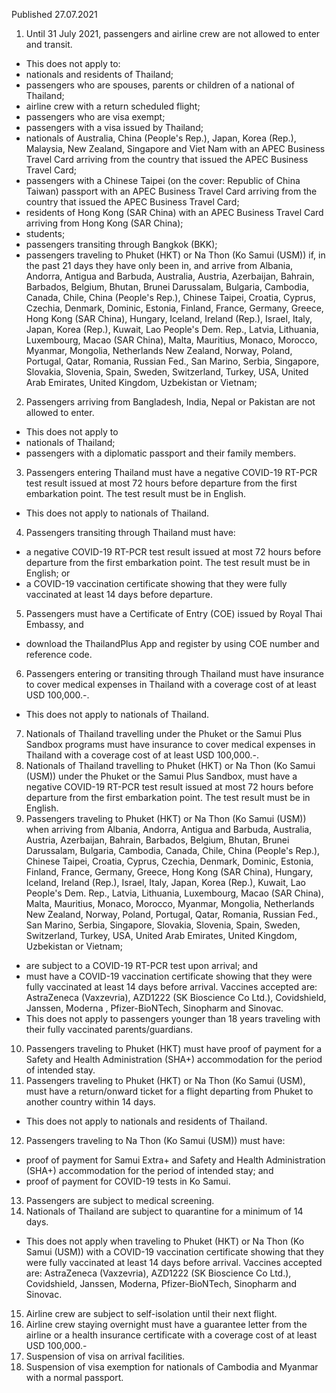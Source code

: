 Published 27.07.2021
1. Until 31 July 2021, passengers and airline crew are not allowed to enter and transit.
- This does not apply to:
- nationals and residents of Thailand;
- passengers who are spouses, parents or children of a national of Thailand;
- airline crew with a return scheduled flight;
- passengers who are visa exempt;
- passengers with a visa issued by Thailand;
- nationals of Australia, China (People's Rep.), Japan, Korea (Rep.), Malaysia, New Zealand, Singapore and Viet Nam with an APEC Business Travel Card arriving from the country that issued the APEC Business Travel Card;
- passengers with a Chinese Taipei (on the cover: Republic of China Taiwan) passport with an APEC Business Travel Card arriving from the country that issued the APEC Business Travel Card;
- residents of Hong Kong (SAR China) with an APEC Business Travel Card arriving from Hong Kong (SAR China);
- students;
- passengers transiting through Bangkok (BKK);
- passengers traveling to Phuket (HKT) or Na Thon (Ko Samui (USM)) if, in the past 21 days they have only been in, and arrive from Albania, Andorra, Antigua and Barbuda, Australia, Austria, Azerbaijan, Bahrain, Barbados, Belgium, Bhutan, Brunei Darussalam, Bulgaria, Cambodia, Canada, Chile, China (People's Rep.), Chinese Taipei, Croatia, Cyprus, Czechia, Denmark, Dominic, Estonia, Finland, France, Germany, Greece, Hong Kong (SAR China), Hungary, Iceland, Ireland (Rep.), Israel, Italy, Japan, Korea (Rep.), Kuwait, Lao People's Dem. Rep., Latvia, Lithuania, Luxembourg, Macao (SAR China), Malta, Mauritius, Monaco, Morocco, Myanmar, Mongolia, Netherlands New Zealand, Norway, Poland, Portugal, Qatar, Romania, Russian Fed., San Marino, Serbia, Singapore, Slovakia, Slovenia, Spain, Sweden, Switzerland, Turkey, USA, United Arab Emirates, United Kingdom, Uzbekistan or Vietnam;
2. Passengers arriving from Bangladesh, India, Nepal or Pakistan are not allowed to enter.
- This does not apply to
- nationals of Thailand;
- passengers with a diplomatic passport and their family members.
3. Passengers entering Thailand must have a negative COVID-19 RT-PCR test result issued at most 72 hours before departure from the first embarkation point. The test result must be in English.
- This does not apply to nationals of Thailand.
4. Passengers transiting through Thailand must have:
- a negative COVID-19 RT-PCR test result issued at most 72 hours before departure from the first embarkation point. The test result must be in English; or
- a COVID-19 vaccination certificate showing that they were fully vaccinated at least 14 days before departure.
5. Passengers must have a Certificate of Entry (COE) issued by Royal Thai Embassy, and
- download the ThailandPlus App and register by using COE number and reference code.
6. Passengers entering or transiting through Thailand must have insurance to cover medical expenses in Thailand with a coverage cost of at least USD 100,000.-.
- This does not apply to nationals of Thailand.
7. Nationals of Thailand travelling under the Phuket or the Samui Plus Sandbox programs must have insurance to cover medical expenses in Thailand with a coverage cost of at least USD 100,000.-.
8. Nationals of Thailand travelling to Phuket (HKT) or Na Thon (Ko Samui (USM)) under the Phuket or the Samui Plus Sandbox, must have a negative COVID-19 RT-PCR test result issued at most 72 hours before departure from the first embarkation point. The test result must be in English.
9. Passengers traveling to Phuket (HKT) or Na Thon (Ko Samui (USM)) when arriving from Albania, Andorra, Antigua and Barbuda, Australia, Austria, Azerbaijan, Bahrain, Barbados, Belgium, Bhutan, Brunei Darussalam, Bulgaria, Cambodia, Canada, Chile, China (People's Rep.), Chinese Taipei, Croatia, Cyprus, Czechia, Denmark, Dominic, Estonia, Finland, France, Germany, Greece, Hong Kong (SAR China), Hungary, Iceland, Ireland (Rep.), Israel, Italy, Japan, Korea (Rep.), Kuwait, Lao People's Dem. Rep., Latvia, Lithuania, Luxembourg, Macao (SAR China), Malta, Mauritius, Monaco, Morocco, Myanmar, Mongolia, Netherlands New Zealand, Norway, Poland, Portugal, Qatar, Romania, Russian Fed., San Marino, Serbia, Singapore, Slovakia, Slovenia, Spain, Sweden, Switzerland, Turkey, USA, United Arab Emirates, United Kingdom, Uzbekistan or Vietnam;
- are subject to a COVID-19 RT-PCR test upon arrival; and
- must have a COVID-19 vaccination certificate showing that they were fully vaccinated at least 14 days before arrival. Vaccines accepted are: AstraZeneca (Vaxzevria), AZD1222 (SK Bioscience Co Ltd.), Covidshield, Janssen, Moderna , Pfizer-BioNTech, Sinopharm and Sinovac.
- This does not apply to passengers younger than 18 years traveling with their fully vaccinated parents/guardians.
10. Passengers traveling to Phuket (HKT) must have proof of payment for a Safety and Health Administration (SHA+) accommodation for the period of intended stay.
11. Passengers traveling to Phuket (HKT) or Na Thon (Ko Samui (USM), must have a return/onward ticket for a flight departing from Phuket to another country within 14 days.
- This does not apply to nationals and residents of Thailand.
12. Passengers traveling to Na Thon (Ko Samui (USM)) must have:
- proof of payment for Samui Extra+ and Safety and Health Administration (SHA+) accommodation for the period of intended stay; and
- proof of payment for COVID-19 tests in Ko Samui.
13. Passengers are subject to medical screening.
14. Nationals of Thailand are subject to quarantine for a minimum of 14 days.
- This does not apply when traveling to Phuket (HKT) or Na Thon (Ko Samui (USM)) with a COVID-19 vaccination certificate showing that they were fully vaccinated at least 14 days before arrival. Vaccines accepted are: AstraZeneca (Vaxzevria), AZD1222 (SK Bioscience Co Ltd.), Covidshield, Janssen, Moderna, Pfizer-BioNTech, Sinopharm and Sinovac.
15. Airline crew are subject to self-isolation until their next flight.
16. Airline crew staying overnight must have a guarantee letter from the airline or a health insurance certificate with a coverage cost of at least USD 100,000.-
16. Suspension of visa on arrival facilities.
17. Suspension of visa exemption for nationals of Cambodia and Myanmar with a normal passport.

